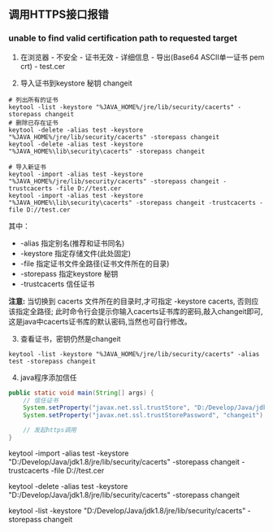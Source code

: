##


## 调用HTTPS接口报错
### unable to find valid certification path to requested target
1. 在浏览器 - 不安全 - 证书无效 - 详细信息 - 导出(Base64 ASCII单一证书 pem crt) - test.cer

2. 导入证书到keystore 秘钥 changeit
```shell
# 列出所有的证书
keytool -list -keystore "%JAVA_HOME%/jre/lib/security/cacerts" -storepass changeit
# 删除已存在证书
keytool -delete -alias test -keystore "%JAVA_HOME%/jre/lib/security/cacerts" -storepass changeit
keytool -delete -alias test -keystore "%JAVA_HOME%\lib\security\cacerts" -storepass changeit

# 导入新证书
keytool -import -alias test -keystore "%JAVA_HOME%/jre/lib/security/cacerts" -storepass changeit -trustcacerts -file D://test.cer 
keytool -import -alias test -keystore "%JAVA_HOME%\lib\security\cacerts" -storepass changeit -trustcacerts -file D://test.cer 
```
其中：
- -alias 指定别名(推荐和证书同名)
- -keystore 指定存储文件(此处固定)
- -file 指定证书文件全路径(证书文件所在的目录)
- -storepass 指定keystore 秘钥
- -trustcacerts 信任证书

**注意:** 当切换到 cacerts 文件所在的目录时,才可指定 -keystore cacerts, 否则应该指定全路径;
此时命令行会提示你输入cacerts证书库的密码,敲入changeit即可,这是java中cacerts证书库的默认密码,当然也可自行修改。

3. 查看证书，密钥仍然是changeit
```shell
keytool -list -keystore "%JAVA_HOME%/jre/lib/security/cacerts" -alias test -storepass changeit
```

4. java程序添加信任
```java
public static void main(String[] args) {
    // 信任证书
    System.setProperty("javax.net.ssl.trustStore", "D:/Develop/Java/jdk1.8/jre/lib/security/cacerts");
    System.setProperty("javax.net.ssl.trustStorePassword", "changeit");

    // 发起https调用
}
```

keytool -import -alias test -keystore "D:/Develop/Java/jdk1.8/jre/lib/security/cacerts"  -storepass changeit -trustcacerts -file D://test.cer

keytool -delete -alias test -keystore "D:/Develop/Java/jdk1.8/jre/lib/security/cacerts" -storepass changeit

keytool -list -keystore "D:/Develop/Java/jdk1.8/jre/lib/security/cacerts" -storepass changeit

